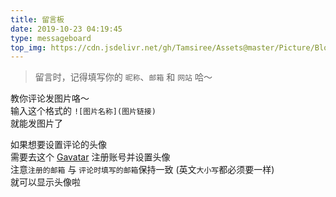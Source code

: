 ```yaml
---
title: 留言板
date: 2019-10-23 04:19:45
type: messageboard
top_img: https://cdn.jsdelivr.net/gh/Tamsiree/Assets@master/Picture/Blog/Cover/wallhaven-0wy2z7.jpg
---
```


> 留言时，记得填写你的 `昵称`、`邮箱` 和 `网站` 哈～  

教你评论发图片咯～  
输入这个格式的 `![图片名称](图片链接)`  
就能发图片了  

如果想要设置评论的头像  
需要去这个 [Gavatar](https://cn.gravatar.com) 注册账号并设置头像  
注意`注册的邮箱` 与 `评论时填写的邮箱`保持一致 (英文`大小写`都必须要一样)  
就可以显示头像啦
